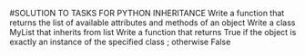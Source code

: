 #SOLUTION TO TASKS FOR PYTHON INHERITANCE
Write a function that returns the list of available attributes and methods of an object
Write a class MyList that inherits from list
Write a function that returns True if the object is exactly an instance of the specified class ; otherwise False

